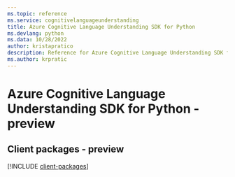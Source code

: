```yaml
---
ms.topic: reference
ms.service: cognitivelanguageunderstanding
title: Azure Cognitive Language Understanding SDK for Python
ms.devlang: python
ms.data: 10/28/2022
author: kristapratico
description: Reference for Azure Cognitive Language Understanding SDK for Python
ms.author: krpratic
---
```

# Azure Cognitive Language Understanding SDK for Python - preview

## Client packages - preview
[!INCLUDE [client-packages](cognitive-language-understanding-client-index.md)]